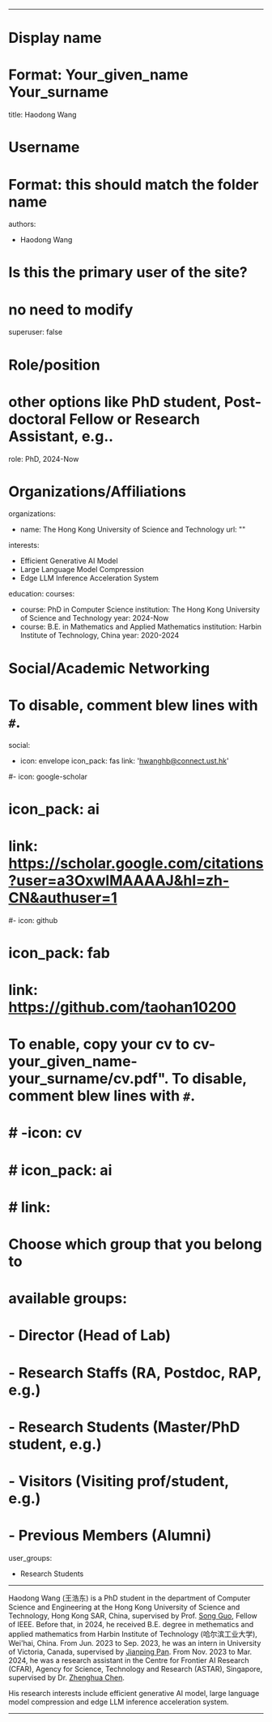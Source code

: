 
---
# Display name
# Format: Your_given_name Your_surname 
title: Haodong Wang

# Username
# Format: this should match the folder name
authors:
- Haodong Wang

# Is this the primary user of the site?
# no need to modify 
superuser: false

# Role/position
# other options like PhD student, Post-doctoral Fellow or Research Assistant, e.g..
role: PhD, 2024-Now

# Organizations/Affiliations
organizations:
- name: The Hong Kong University of Science and Technology
  url: ""

interests:
- Efficient Generative AI Model
- Large Language Model Compression
- Edge LLM Inference Acceleration System 

education:
  courses:
  - course: PhD in Computer Science
    institution: The Hong Kong University of Science and Technology
    year: 2024-Now
  - course: B.E. in Mathematics and Applied Mathematics
    institution: Harbin Institute of Technology, China
    year: 2020-2024

# Social/Academic Networking
# To disable, comment blew lines with `#`.
social:
- icon: envelope
  icon_pack: fas
  link: 'hwanghb@connect.ust.hk'

#- icon: google-scholar
# icon_pack: ai
#  link: https://scholar.google.com/citations?user=a3OxwlMAAAAJ&hl=zh-CN&authuser=1

#- icon: github
# icon_pack: fab
#  link: https://github.com/taohan10200

# To enable, copy your cv to cv-your_given_name-your_surname/cv.pdf". To disable, comment blew lines with `#`.
# # -icon: cv
# # icon_pack: ai
# # link:

# Choose which group that you belong to
#  available groups:
#  - Director (Head of Lab)
#  - Research Staffs (RA, Postdoc, RAP, e.g.)
#  - Research Students (Master/PhD student, e.g.)
#  - Visitors (Visiting prof/student, e.g.)
#  - Previous Members (Alumni)
user_groups:
- Research Students
---

Haodong Wang (王浩东) is a PhD student in the department of Computer Science and Engineering at the Hong Kong University of Science and Technology, Hong Kong SAR, China, supervised by Prof. [Song Guo](https://cse.hkust.edu.hk/admin/people/faculty/profile/songguo), Fellow of IEEE. Before that,  in 2024, he received B.E. degree in methematics and applied mathematics from Harbin Institute of Technology (哈尔滨工业大学), Wei'hai, China. From Jun. 2023 to Sep. 2023, he was an intern in University of Victoria, Canada, supervised by [Jianping Pan](https://webhome.cs.uvic.ca/~pan/). From Nov. 2023 to Mar. 2024, he was a research assistant in the Centre for Frontier AI Research (CFAR), Agency for Science, Technology and Research (ASTAR), Singapore, supervised by Dr. [Zhenghua Chen](https://zhenghuantu.github.io/).


His research interests include efficient generative AI model, large language model compression and edge LLM inference acceleration system.

---

